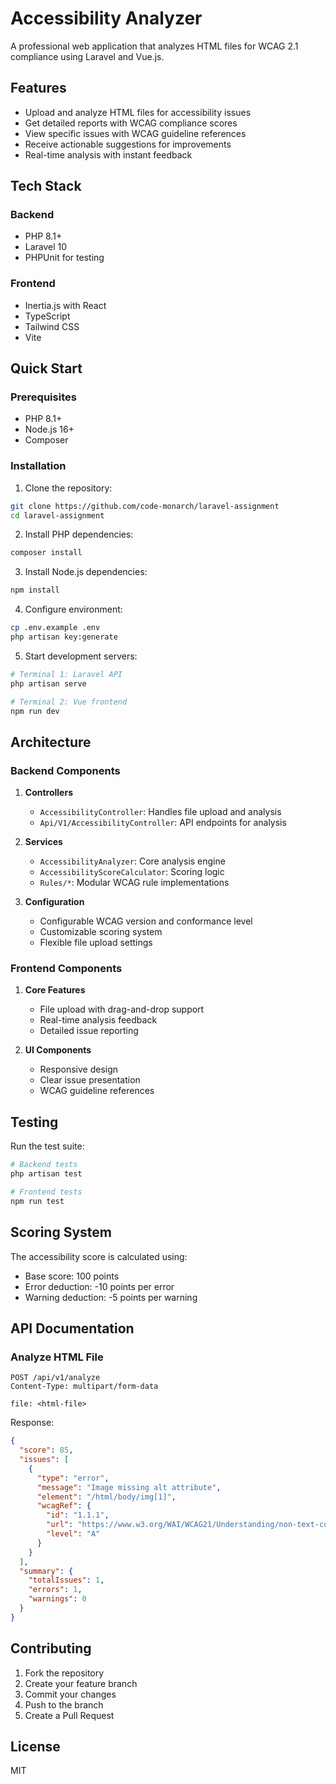 # Accessibility Analyzer

A professional web application that analyzes HTML files for WCAG 2.1 compliance using Laravel and Vue.js.

## Features

- Upload and analyze HTML files for accessibility issues
- Get detailed reports with WCAG compliance scores
- View specific issues with WCAG guideline references
- Receive actionable suggestions for improvements
- Real-time analysis with instant feedback

## Tech Stack

### Backend
- PHP 8.1+
- Laravel 10
- PHPUnit for testing

### Frontend
- Inertia.js with React
- TypeScript
- Tailwind CSS
- Vite

## Quick Start

### Prerequisites
- PHP 8.1+
- Node.js 16+
- Composer

### Installation

1. Clone the repository:
```bash
git clone https://github.com/code-monarch/laravel-assignment
cd laravel-assignment
```

2. Install PHP dependencies:
```bash
composer install
```

3. Install Node.js dependencies:
```bash
npm install
```

4. Configure environment:
```bash
cp .env.example .env
php artisan key:generate
```

5. Start development servers:
```bash
# Terminal 1: Laravel API
php artisan serve

# Terminal 2: Vue frontend
npm run dev
```

## Architecture

### Backend Components

1. **Controllers**
   - `AccessibilityController`: Handles file upload and analysis
   - `Api/V1/AccessibilityController`: API endpoints for analysis

2. **Services**
   - `AccessibilityAnalyzer`: Core analysis engine
   - `AccessibilityScoreCalculator`: Scoring logic
   - `Rules/*`: Modular WCAG rule implementations

3. **Configuration**
   - Configurable WCAG version and conformance level
   - Customizable scoring system
   - Flexible file upload settings

### Frontend Components

1. **Core Features**
   - File upload with drag-and-drop support
   - Real-time analysis feedback
   - Detailed issue reporting

2. **UI Components**
   - Responsive design
   - Clear issue presentation
   - WCAG guideline references

## Testing

Run the test suite:
```bash
# Backend tests
php artisan test

# Frontend tests
npm run test
```

## Scoring System

The accessibility score is calculated using:
- Base score: 100 points
- Error deduction: -10 points per error
- Warning deduction: -5 points per warning

## API Documentation

### Analyze HTML File
```http
POST /api/v1/analyze
Content-Type: multipart/form-data

file: <html-file>
```

Response:
```json
{
  "score": 85,
  "issues": [
    {
      "type": "error",
      "message": "Image missing alt attribute",
      "element": "/html/body/img[1]",
      "wcagRef": {
        "id": "1.1.1",
        "url": "https://www.w3.org/WAI/WCAG21/Understanding/non-text-content",
        "level": "A"
      }
    }
  ],
  "summary": {
    "totalIssues": 1,
    "errors": 1,
    "warnings": 0
  }
}
```

## Contributing

1. Fork the repository
2. Create your feature branch
3. Commit your changes
4. Push to the branch
5. Create a Pull Request

## License

MIT